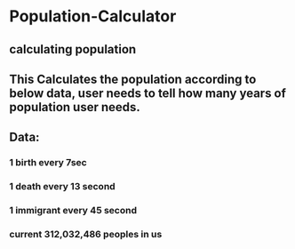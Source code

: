 # Population-Calculator
## calculating population

## This Calculates the population according to below data, user needs to tell how many years of population user needs.

## Data: 
### 1 birth every 7sec
### 1 death every 13 second 
### 1 immigrant every 45 second
### current 312,032,486 peoples in us
